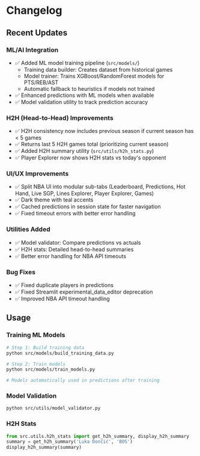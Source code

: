 # Changelog

## Recent Updates

### ML/AI Integration
- ✅ Added ML model training pipeline (`src/models/`)
  - Training data builder: Creates dataset from historical games
  - Model trainer: Trains XGBoost/RandomForest models for PTS/REB/AST
  - Automatic fallback to heuristics if models not trained
- ✅ Enhanced predictions with ML models when available
- ✅ Model validation utility to track prediction accuracy

### H2H (Head-to-Head) Improvements
- ✅ H2H consistency now includes previous season if current season has < 5 games
- ✅ Returns last 5 H2H games total (prioritizing current season)
- ✅ Added H2H summary utility (`src/utils/h2h_stats.py`)
- ✅ Player Explorer now shows H2H stats vs today's opponent

### UI/UX Improvements
- ✅ Split NBA UI into modular sub-tabs (Leaderboard, Predictions, Hot Hand, Live SGP, Lines Explorer, Player Explorer, Games)
- ✅ Dark theme with teal accents
- ✅ Cached predictions in session state for faster navigation
- ✅ Fixed timeout errors with better error handling

### Utilities Added
- ✅ Model validator: Compare predictions vs actuals
- ✅ H2H stats: Detailed head-to-head summaries
- ✅ Better error handling for NBA API timeouts

### Bug Fixes
- ✅ Fixed duplicate players in predictions
- ✅ Fixed Streamlit experimental_data_editor deprecation
- ✅ Improved NBA API timeout handling

## Usage

### Training ML Models
```bash
# Step 1: Build training data
python src/models/build_training_data.py

# Step 2: Train models
python src/models/train_models.py

# Models automatically used in predictions after training
```

### Model Validation
```bash
python src/utils/model_validator.py
```

### H2H Stats
```python
from src.utils.h2h_stats import get_h2h_summary, display_h2h_summary
summary = get_h2h_summary('Luka Dončić', 'BOS')
display_h2h_summary(summary)
```

